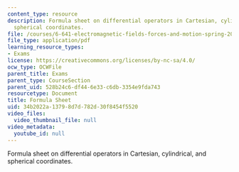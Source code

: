 ```yaml
---
content_type: resource
description: Formula sheet on differential operators in Cartesian, cylindrical, and
  spherical coordinates.
file: /courses/6-641-electromagnetic-fields-forces-and-motion-spring-2009/34b2022a13798d7d782d30f8454f5520_MIT6_641s09_study02.pdf
file_type: application/pdf
learning_resource_types:
- Exams
license: https://creativecommons.org/licenses/by-nc-sa/4.0/
ocw_type: OCWFile
parent_title: Exams
parent_type: CourseSection
parent_uid: 528b24c6-df44-6e33-c6db-3354e9fda743
resourcetype: Document
title: Formula Sheet
uid: 34b2022a-1379-8d7d-782d-30f8454f5520
video_files:
  video_thumbnail_file: null
video_metadata:
  youtube_id: null
---
```

Formula sheet on differential operators in Cartesian, cylindrical, and spherical coordinates.